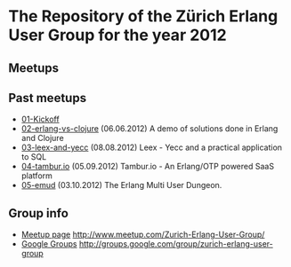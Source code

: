 # The Repository of the Zürich Erlang User Group for the year 2012


Meetups
---

Past meetups
---
- [01-Kickoff](https://github.com/zurich-erlang-user-group/2012-meetups/tree/master/01-kickoff-meetup)
- [02-erlang-vs-clojure](https://github.com/zurich-erlang-user-group/2012-meetups/tree/master/02-erlang-vs-clojure) (06.06.2012) A demo of solutions done in Erlang and Clojure
- [03-leex-and-yecc](https://github.com/zurich-erlang-user-group/2012-meetups/tree/master/03-leex-and-yecc) (08.08.2012) Leex - Yecc and a practical application to SQL
- [04-tambur.io](https://github.com/zurich-erlang-user-group/2012-meetups/tree/master/04-tambur.io) (05.09.2012) Tambur.io - An Erlang/OTP powered SaaS platform
- [05-emud](https://github.com/zurich-erlang-user-group/2012-meetups/tree/master/05-emud) (03.10.2012) The Erlang Multi User Dungeon.

Group info
---

- [Meetup page](http://www.meetup.com/Zurich-Erlang-User-Group/) http://www.meetup.com/Zurich-Erlang-User-Group/
- [Google Groups](http://groups.google.com/group/zurich-erlang-user-group) http://groups.google.com/group/zurich-erlang-user-group
